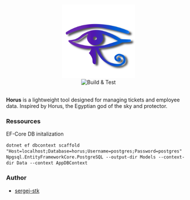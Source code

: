 <br>

<div align="center">
    <a 
        href="https://github.com/sergej-stk/horus"
        target="_blank">
        <img 
            src="assets/logo.png" 
            alt="Logo Horus" 
            width="200" 
            height="200">
        </img>
    </a>
</div>

<div align="center">
    <a 
      href="https://github.com/sergej-stk/horus/actions/workflows/build-test.yml"
      target="_blank"
      style="text-decoration:none;">
        <img 
            src="https://github.com/sergej-stk/horus/actions/workflows/build-test.yml/badge.svg" 
            alt="Build & Test" />
    </a>
</div>

<br>

**Horus** is a lightweight tool designed for managing tickets and employee data. Inspired by Horus, the Egyptian god of the sky and protector.

### Ressources
EF-Core DB initalization
```
dotnet ef dbcontext scaffold "Host=localhost;Database=horus;Username=postgres;Password=postgres" Npgsql.EntityFrameworkCore.PostgreSQL --output-dir Models --context-dir Data --context AppDBContext
````

### Author
- [sergej-stk](https://github.com/sergej-stk)